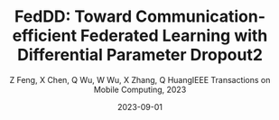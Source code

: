 ---
title: "FedDD: Toward Communication-efficient Federated Learning with Differential Parameter Dropout2"
collection: publications
permalink: "/publication/2023-09-01"
excerpt: "Federated Learning (FL) requires frequent exchange of model parameters, which leads to long communication delay, especially when the network environments of clients vary greatly. Moreover, the parameter server needs to wait for the slowest client (i.e., straggler, which may have the largest model size, lowest computing capability or worst network condition) to upload parameters, which may significantly degrade the communication efficiency. Commonly-used client selection methods such as partial client selection would lead to the waste of computing resources and weaken the generalization of the global model. To tackle this problem, along a different line, in this paper, we advocate the approach of model parameter dropout instead of client selection, and accordingly propose a novel framework of Federated learning scheme with Differential parameter Dropout (FedDD). FedDD consists of two key modules …"
date: "2023-09-01"
venue: "IEEE Transactions on Mobile Computing, 2023"
paperurl: "https://arxiv.org/pdf/2308.16835"
author: "Z Feng, X Chen, Q Wu, W Wu, X Zhang, Q HuangIEEE Transactions on Mobile Computing, 2023"
poster:
remark:
---